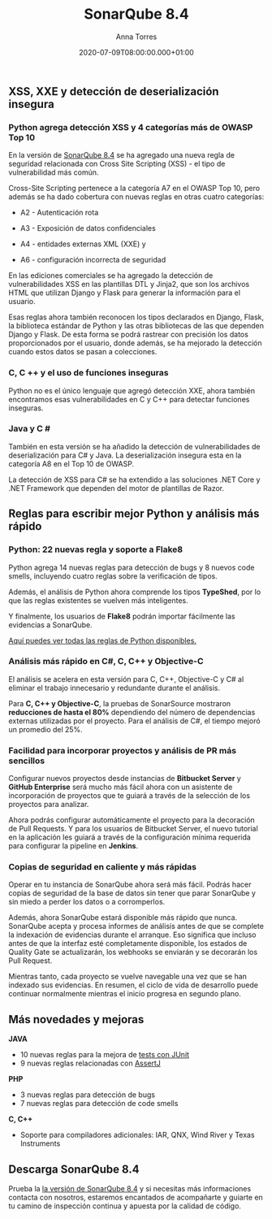 ﻿---
layout: post
title: 'SonarQube 8.4'
description: 'Nuevas reglas para ampliar cobertura de OWASP Top 10 y análisis más rápido'
date: '2020-07-09T08:00:00.000+01:00'
author: Anna Torres
categories: 
- sonarsource
- noticias

cover: /img/posts/2020-07-09-SonarQube-8.4-Nuevas-cobertura-de-OWASP-Top-10-y-analisis-mas-rapido.jpg
modified_time: '2020-07-09T08:00:00.000+01:00'
---


## **XSS, XXE y detección de deserialización insegura**

### **Python agrega detección XSS y 4 categorías más de OWASP Top 10**

En la versión de [SonarQube 8.4](https://www.sonarqube.org/downloads/) se ha agregado una nueva regla de 
seguridad relacionada con Cross Site Scripting (XSS) - el tipo de vulnerabilidad más común. 

Cross-Site Scripting pertenece a la categoría A7 en el OWASP Top 10, pero además se ha dado cobertura con nuevas reglas
 en otras cuatro categorías:

-   A2 - Autenticación rota

-   A3 - Exposición de datos confidenciales

-   A4 - entidades externas XML (XXE) y

-   A6 - configuración incorrecta de seguridad

En las ediciones comerciales se ha agregado la detección de vulnerabilidades XSS en las plantillas DTL y Jinja2, que son 
los archivos HTML que utilizan Django y Flask para generar la información para el usuario.

Esas reglas ahora también reconocen los tipos declarados en Django, Flask, la biblioteca estándar de Python y las otras 
bibliotecas de las que dependen Django y Flask. De esta forma se podrá rastrear con precisión los datos proporcionados por el usuario, donde
además, se ha mejorado la detección cuando estos datos se pasan a colecciones.

### **C, C ++ y el uso de funciones inseguras**

Python no es el único lenguaje que agregó detección XXE, ahora también encontramos esas vulnerabilidades en C y C++ para
detectar funciones inseguras.

### **Java y C #**

También en esta versión se ha añadido la detección de vulnerabilidades de deserialización para C# y Java. 
La deserialización insegura esta en la categoría A8 en el Top 10 de OWASP.

La detección de XSS para C# se ha extendido a las soluciones .NET Core y .NET Framework que dependen del motor de plantillas de Razor.

## **Reglas para escribir mejor Python y análisis más rápido**

### **Python: 22 nuevas regla y soporte a Flake8**

Python agrega 14 nuevas reglas para detección de bugs y 8 nuevos code smells, incluyendo cuatro reglas sobre la verificación de tipos.

Además, el análisis de Python ahora comprende los tipos **TypeShed**, por lo que las reglas existentes se vuelven más inteligentes.

Y finalmente, los usuarios de **Flake8** podrán importar fácilmente las evidencias a SonarQube.

[Aquí puedes ver todas las reglas de Python disponibles.](https://rules.sonarsource.com/python)

### **Análisis más rápido en C#, C, C++ y Objective-C**

El análisis se acelera en esta versión para C, C++, Objective-C y C# al eliminar el trabajo innecesario y redundante 
durante el análisis.

Para **C, C++ y Objective-C**, la pruebas de SonarSource mostraron **reducciones de hasta el 80%** dependiendo del 
número de dependencias externas utilizadas por el proyecto. Para el análisis de C#, el tiempo mejoró un promedio del 25%.


### **Facilidad para incorporar proyectos y análisis de PR más sencillos**

Configurar nuevos proyectos desde instancias de **Bitbucket Server** y **GitHub Enterprise** será mucho más fácil ahora 
con un asistente de incorporación de proyectos que te guiará a través de la selección de los proyectos para analizar.

Ahora podrás configurar automáticamente el proyecto para la decoración de Pull Requests. Y para los usuarios de Bitbucket Server, 
el nuevo tutorial en la aplicación les guiará a través de la configuración mínima requerida para configurar la pipeline en **Jenkins**.

### **Copias de seguridad en caliente y más rápidas**

Operar en tu instancia de SonarQube ahora será más fácil. Podrás hacer copias de seguridad de la base de datos sin 
tener que parar SonarQube y sin miedo a perder los datos o a corromperlos.

Además, ahora SonarQube estará disponible más rápido que nunca. SonarQube acepta y procesa informes de análisis antes 
de que se complete la indexación de evidencias durante el arranque. Eso significa que incluso antes de que la interfaz esté completamente 
disponible, los estados de Quality Gate se actualizarán, los webhooks se enviarán y se decorarán los Pull Request. 

Mientras tanto, cada proyecto se vuelve navegable una vez que se han indexado sus evidencias. En resumen, el ciclo de vida 
de desarrollo puede continuar normalmente mientras el inicio progresa en segundo plano.

## **Más novedades y mejoras**

**JAVA**

-   10 nuevas reglas para la mejora de [tests con JUnit](https://rules.sonarsource.com/java?search=junit) 
-   9 nuevas reglas relacionadas con [AssertJ](https://rules.sonarsource.com/java?search=AssertJ)

**PHP**

-   3 nuevas reglas para detección de bugs
-   7 nuevas reglas para detección de code smells

**C, C++**

-   Soporte para compiladores adicionales: IAR, QNX, Wind River y Texas Instruments

## **Descarga SonarQube 8.4**

Prueba la [la versión de SonarQube 8.4](https://www.sonarqube.org/downloads/) y si necesitas más informaciones contacta con nosotros,  estaremos encantados de acompañarte y guiarte en tu camino de inspección continua y apuesta por la calidad de código.
